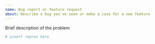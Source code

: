 ```yaml
---
name: Bug report or feature request
about: Describe a bug you've seen or make a case for a new feature
---
```


<!-- Please briefly describe your problem and what output you expect.     -->

<!-- If you have a question, please don't use this form.                  -->
<!-- Instead, ask on <https://github.com/inlabru-org/inlabru/discussions> -->
<!-- for inlabru specific questions, or on                                -->
<!-- <https://groups.google.com/g/r-inla-discussion-group>                -->
<!-- for more general R-INLA questions.                                   -->

<!-- If possible, please include a minimal reproducible example (AKA a reprex). -->
<!-- If you've never heard of a [reprex](http://reprex.tidyverse.org/) before,  -->
<!-- start by reading <https://www.tidyverse.org/help/#reprex>.                 -->

Brief description of the problem

```r
# insert reprex here
```
